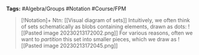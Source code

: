 **Tags:** #Algebra/Groups #Notation #Course/FPM 

> [!Notation]+ Ntn: [[Visual diagram of sets]]
> Intuitively, we often think of sets schematically as blobs containing elements, drawn as dots:
> ![[Pasted image 20230213172002.png]]
> For various reasons, often we want to *partition* this set into smaller pieces, which we draw as
> ![[Pasted image 20230213172045.png]]